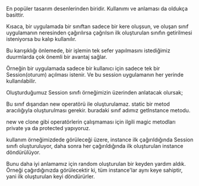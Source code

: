 En popüler tasarım desenlerinden biridir. Kullanımı ve anlaması da oldukça basittir.

Kısaca, bir uygulamada bir sınıftan sadece bir kere oluşsun, ve oluşan sınıf uygulamanın neresinden çağırılırsa çağrılsın ilk oluşturulan sınıfın getirilmesi isteniyorsa bu kalıp kullanılır.

Bu karışıklığı önlemede, bir işlemin tek sefer yapılmasını istediğimiz duurmlarda çok önemli bir avantaj sağlar.

Örneğin bir uygulamada sadece bir kullanıcı için sadece tek bir Session(oturum) açılması istenir.
Ve bu session uygulamanın her yerinde kullanılabilir.

Oluşturduğumuz Session sınıfı örneğimizin üzerinden anlatacak olursak;

Bu sınıf dışarıdan new operatörü ile oluşturulamaz. static bir metod aracılığıyla oluşturulması gerekir. buradaki sınıf adımız getInstance metodu.

new ve clone gibi operatörlerin çalışmaması için ilgili magic metodları private ya da protected yapıyoruz.

kullanım örneğimizdede görüleceği üzere, instance ilk çağırıldığında Session sınıfı oluşturuluyor, daha sonra her çağırıldığında ilk oluşturulan instance döndürülüyor.

Bunu daha iyi anlamamız için random oluşturulan bir keyden yardım aldık. Örneği çağırdığınızda görülecektir ki, tüm instance'lar aynı keye sahiptir, yani ilk oluşturulan keyi döndürürler.


